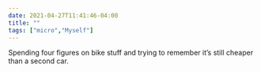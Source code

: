 ```yaml
---
date: 2021-04-27T11:41:46-04:00
title: ""
tags: ["micro","Myself"]
---
```

Spending four figures on bike stuff and trying to remember it’s still cheaper than a second car.
